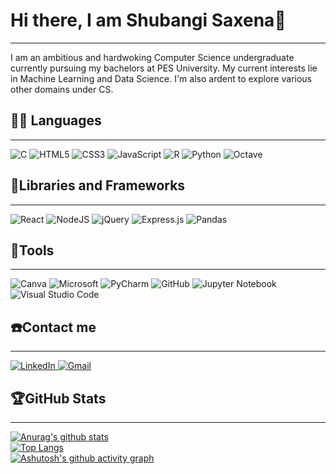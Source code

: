 <h1>Hi there, I am Shubangi Saxena👋</h1><hr>

I am an ambitious and hardwoking Computer Science undergraduate currently pursuing my bachelors at PES University. My current interests lie in Machine Learning and Data Science. I'm also ardent to explore various other domains under CS.

<h2>👨‍💻 Languages</h2><hr>

![C](https://img.shields.io/badge/c-%2300599C.svg?style=for-the-badge&logo=c&logoColor=white)   ![HTML5](https://img.shields.io/badge/html5-%23E34F26.svg?style=for-the-badge&logo=html5&logoColor=white)    ![CSS3](https://img.shields.io/badge/css3-%231572B6.svg?style=for-the-badge&logo=css3&logoColor=white)   ![JavaScript](https://img.shields.io/badge/javascript-%23323330.svg?style=for-the-badge&logo=javascript&logoColor=%23F7DF1E)   ![R](https://img.shields.io/badge/r-%23276DC3.svg?style=for-the-badge&logo=r&logoColor=white)   ![Python](https://img.shields.io/badge/python-3670A0?style=for-the-badge&logo=python&logoColor=ffdd54)   ![Octave](https://img.shields.io/badge/OCTAVE-darkblue?style=for-the-badge&logo=octave&logoColor=fcd683)

<h2>🧰Libraries and Frameworks</h2><hr>

![React](https://img.shields.io/badge/react-%2320232a.svg?style=for-the-badge&logo=react&logoColor=%2361DAFB)   ![NodeJS](https://img.shields.io/badge/node.js-6DA55F?style=for-the-badge&logo=node.js&logoColor=white)   ![jQuery](https://img.shields.io/badge/jquery-%230769AD.svg?style=for-the-badge&logo=jquery&logoColor=white)   ![Express.js](https://img.shields.io/badge/express.js-%23404d59.svg?style=for-the-badge&logo=express&logoColor=%2361DAFB)   ![Pandas](https://img.shields.io/badge/pandas-%23150458.svg?style=for-the-badge&logo=pandas&logoColor=white)

<h2>🔧Tools</h2><hr>

![Canva](https://img.shields.io/badge/Canva-%2300C4CC.svg?style=for-the-badge&logo=Canva&logoColor=white)   ![Microsoft](https://img.shields.io/badge/Microsoft-0078D4?style=for-the-badge&logo=microsoft&logoColor=white)   ![PyCharm](https://img.shields.io/badge/pycharm-143?style=for-the-badge&logo=pycharm&logoColor=black&color=black&labelColor=green)   ![GitHub](https://img.shields.io/badge/github-%23121011.svg?style=for-the-badge&logo=github&logoColor=white)   ![Jupyter Notebook](https://img.shields.io/badge/jupyter-%23FA0F00.svg?style=for-the-badge&logo=jupyter&logoColor=white)   ![Visual Studio Code](https://img.shields.io/badge/Visual%20Studio%20Code-0078d7.svg?style=for-the-badge&logo=visual-studio-code&logoColor=white)

<h2>☎️Contact me</h2><hr>

<a href="https://www.linkedin.com/in/shubangi-saxena">
  <img alt="LinkedIn"     src="https://camo.githubusercontent.com/132b7a57b873b4fb93ee8da5b2eddb70d0afd7a90ed8ab128b5a9247ab47b6aa/68747470733a2f2f696d672e736869656c64732e696f2f62616467652f6c696e6b6564696e2d2532333030373742352e7376673f7374796c653d666f722d7468652d6261646765266c6f676f3d6c696e6b6564696e266c6f676f436f6c6f723d77686974653f" data-canonical-src="https://img.shields.io/badge/linkedin-%230077B5.svg?style=for-the-badge&amp;logo=linkedin&amp;logoColor=white?" style="max-width: 100%;">
</a>
<a href="https://shubangisaxena12@gmail.com" rel="nofollow">
  <img alt="Gmail" src="https://camo.githubusercontent.com/571384769c09e0c66b45e39b5be70f68f552db3e2b2311bc2064f0d4a9f5983b/68747470733a2f2f696d672e736869656c64732e696f2f62616467652f476d61696c2d4431343833363f7374796c653d666f722d7468652d6261646765266c6f676f3d676d61696c266c6f676f436f6c6f723d7768697465" data-canonical-src="https://img.shields.io/badge/Gmail-D14836?style=for-the-badge&amp;logo=gmail&amp;logoColor=white" style="max-width: 100%;">
</a>

<h2>🏆GitHub Stats</h2><hr>

[![Anurag's github stats](https://github-readme-stats.vercel.app/api?username=Shubangi-Saxena)](https://github.com/anuraghazra/github-readme-stats)
<br>
[![Top Langs](https://github-readme-stats.vercel.app/api/top-langs/?username=Shubangi-Saxena)](https://github.com/anuraghazra/github-readme-stats)
<br>
[![Ashutosh's github activity graph](https://activity-graph.herokuapp.com/graph?username=Shubangi-Saxena&theme=rogue)](https://github.com/ashutosh00710/github-readme-activity-graph)



